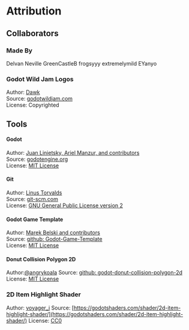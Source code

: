 # Attribution
## Collaborators

### Made By
Delvan Neville
GreenCastleB
frogsyyy
extremelymild
EYanyo 


### Godot Wild Jam Logos
Author: [Dawk](https://coreyaroberts.com/)  
Source: [godotwildjam.com](https://godotwildjam.com/branding/)  
License: Copyrighted

## Tools
#### Godot
Author: [Juan Linietsky, Ariel Manzur, and contributors](https://godotengine.org/contact)  
Source: [godotengine.org](https://godotengine.org/)  
License: [MIT License](https://github.com/godotengine/godot/blob/master/LICENSE.txt) 

#### Git
Author: [Linus Torvalds](https://github.com/torvalds)  
Source: [git-scm.com](https://git-scm.com/downloads)  
License: [GNU General Public License version 2](https://opensource.org/licenses/GPL-2.0)

#### Godot Game Template
Author: [Marek Belski and contributors](https://github.com/Maaack/Godot-Game-Template/graphs/contributors)  
Source: [github: Godot-Game-Template](https://github.com/Maaack/Godot-Game-Template)  
License: [MIT License](LICENSE.txt)  

#### Donut Collision Polygon 2D
Author:[@angrykoala](https://github.com/angrykoala)
Source: [github: godot-donut-collision-polygon-2d](https://github.com/angrykoala/godot-donut-collision-polygon-2d)
License: [MIT License](https://github.com/angrykoala/godot-donut-collision-polygon-2d/blob/master/LICENSE)

### 2D Item Highlight Shader
Author: [voyager_i](https://godotshaders.com/author/voyager_i/)
Source: [https://godotshaders.com/shader/2d-item-highlight-shader/](https://godotshaders.com/shader/2d-item-highlight-shader/)
License: [CC0](https://creativecommons.org/publicdomain/zero/1.0/)
